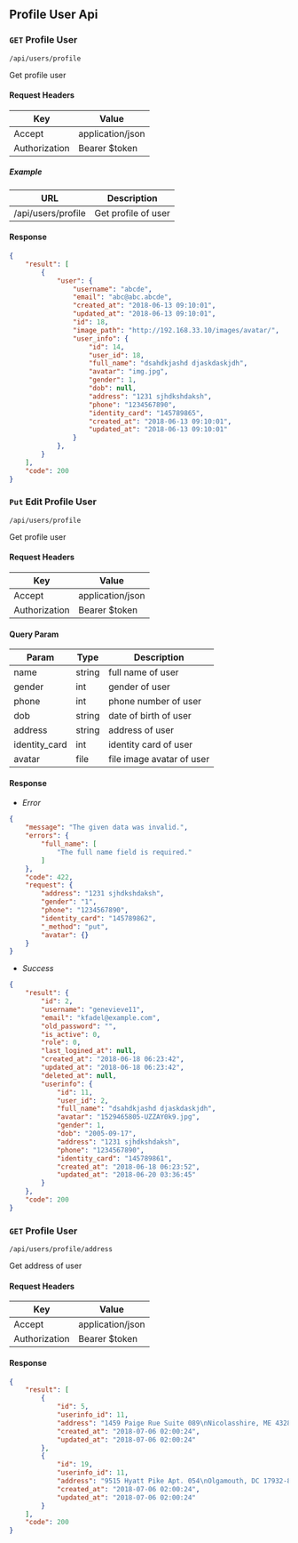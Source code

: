 ## Profile User Api

### `GET` Profile User
```
/api/users/profile
```
Get profile user
#### Request Headers
| Key | Value |
|---|---|
|Accept|application/json
|Authorization|Bearer $token

##### Example
| URL | Description |
|---|---|
| /api/users/profile | Get profile of user |


#### Response
``` json
{
    "result": [
        {
            "user": {
                "username": "abcde",
                "email": "abc@abc.abcde",
                "created_at": "2018-06-13 09:10:01",
                "updated_at": "2018-06-13 09:10:01",
                "id": 18,
                "image_path": "http://192.168.33.10/images/avatar/",
                "user_info": {
                    "id": 14,
                    "user_id": 18,
                    "full_name": "dsahdkjashd djaskdaskjdh",
                    "avatar": "img.jpg",
                    "gender": 1,
                    "dob": null,
                    "address": "1231 sjhdkshdaksh",
                    "phone": "1234567890",
                    "identity_card": "145789865",
                    "created_at": "2018-06-13 09:10:01",
                    "updated_at": "2018-06-13 09:10:01"
                }
            },
        }
    ],
    "code": 200
}
```

### `Put` Edit Profile User
```
/api/users/profile
```
Get profile user
#### Request Headers
| Key | Value |
|---|---|
|Accept|application/json
|Authorization|Bearer $token

#### Query Param
| Param | Type | Description |
|---|---|---|
| name | string | full name of user |
| gender | int | gender of user |
| phone | int | phone number of user |
| dob | string | date of birth of user |
| address | string | address of user |
| identity_card | int | identity card of user |
| avatar | file | file image avatar of user |

#### Response
* _Error_
``` json
{
    "message": "The given data was invalid.",
    "errors": {
        "full_name": [
            "The full name field is required."
        ]
    },
    "code": 422,
    "request": {
        "address": "1231 sjhdkshdaksh",
        "gender": "1",
        "phone": "1234567890",
        "identity_card": "145789862",
        "_method": "put",
        "avatar": {}
    }
}
```

* _Success_
``` json
{
    "result": {
        "id": 2,
        "username": "genevieve11",
        "email": "kfadel@example.com",
        "old_password": "",
        "is_active": 0,
        "role": 0,
        "last_logined_at": null,
        "created_at": "2018-06-18 06:23:42",
        "updated_at": "2018-06-18 06:23:42",
        "deleted_at": null,
        "userinfo": {
            "id": 11,
            "user_id": 2,
            "full_name": "dsahdkjashd djaskdaskjdh",
            "avatar": "1529465805-UZZAY0k9.jpg",
            "gender": 1,
            "dob": "2005-09-17",
            "address": "1231 sjhdkshdaksh",
            "phone": "1234567890",
            "identity_card": "145789861",
            "created_at": "2018-06-18 06:23:52",
            "updated_at": "2018-06-20 03:36:45"
        }
    },
    "code": 200
}
```

### `GET` Profile User
```
/api/users/profile/address
```
Get address of user
#### Request Headers
| Key | Value |
|---|---|
|Accept|application/json
|Authorization|Bearer $token


#### Response
``` json
{
    "result": [
        {
            "id": 5,
            "userinfo_id": 11,
            "address": "1459 Paige Rue Suite 089\nNicolasshire, ME 43281-8362",
            "created_at": "2018-07-06 02:00:24",
            "updated_at": "2018-07-06 02:00:24"
        },
        {
            "id": 19,
            "userinfo_id": 11,
            "address": "9515 Hyatt Pike Apt. 054\nOlgamouth, DC 17932-8485",
            "created_at": "2018-07-06 02:00:24",
            "updated_at": "2018-07-06 02:00:24"
        }
    ],
    "code": 200
}
```
